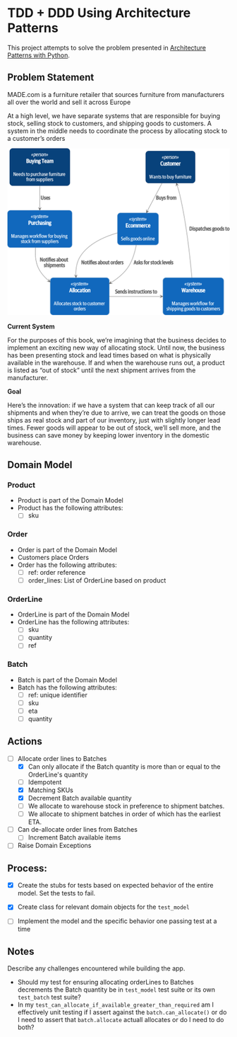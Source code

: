 # TDD + DDD Using Architecture Patterns 

This project attempts to solve the problem presented in [Architecture Patterns with Python](https://learning.oreilly.com/library/view/architecture-patterns-with/9781492052197/).

## Problem Statement 

MADE.com is a furniture retailer that sources furniture from manufacturers all over the world and sell it across Europe  

At a high level, we have separate systems that are responsible for buying stock, selling stock to customers, and shipping goods to customers. A system in the middle needs to coordinate the process by allocating stock to a customer’s orders

![img](./docs/img/img1.png)

**Current System** 

For the purposes of this book, we’re imagining that the business decides to implement an exciting new way of allocating stock. Until now, the business has been presenting stock and lead times based on what is physically available in the warehouse. If and when the warehouse runs out, a product is listed as “out of stock” until the next shipment arrives from the manufacturer.

**Goal** 

Here’s the innovation: if we have a system that can keep track of all our shipments and when they’re due to arrive, we can treat the goods on those ships as real stock and part of our inventory, just with slightly longer lead times. Fewer goods will appear to be out of stock, we’ll sell more, and the business can save money by keeping lower inventory in the domestic warehouse.



## Domain Model

### Product 

* Product is part of the Domain Model 
* Product has the following  attributes: 
    - [ ] sku

### Order

* Order is part of the Domain Model 
* Customers place Orders 
* Order has the following attributes: 
    - [ ] ref: order reference
    - [ ] order_lines: List of OrderLine based on product

### OrderLine 

* OrderLine is part of the Domain Model  
* OrderLine has the following attributes:
    - [ ] sku
    - [ ] quantity 
    - [ ] ref

### Batch 
    
* Batch is part of the Domain Model 
* Batch has  the following  attributes: 
    - [ ] ref: unique identifier
    - [ ] sku
    - [ ] eta 
    - [ ] quantity 

## Actions 

- [ ] Allocate order lines to Batches 
    - [x] Can only allocate if the Batch quantity is more than or equal to the OrderLine's quantity 
    - [ ] Idempotent 
    - [x] Matching SKUs 
    - [x] Decrement Batch available quantity 
    - [ ] We allocate to warehouse stock in preference to shipment batches. 
    - [ ] We allocate to shipment batches in order of which has the earliest ETA.

- [ ] Can de-allocate order lines from  Batches 
    - [ ] Increment Batch available items 

- [ ] Raise Domain Exceptions

## Process:

- [x] Create the stubs for tests based on expected behavior of the entire model. Set the tests to fail.
- [x] Create class for relevant domain objects for the `test_model`
- [ ] Implement the model and the specific behavior  one passing test  at a time


## Notes

Describe any challenges encountered while building the app.

* Should my test for ensuring allocating orderLines to Batches decrements the Batch quantity  be in `test_model` test suite or its own `test_batch` test suite?
* In my `test_can_allocate_if_available_greater_than_required` am I effectively unit testing if I assert against the `batch.can_allocate()` or do I need to assert that `batch.allocate` actuall allocates or do I need to do both? 

